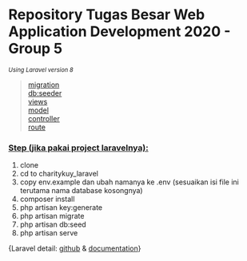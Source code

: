 # Repository Tugas Besar Web Application Development 2020 - Group 5
<small>*Using Laravel version 8*</small>

> [migration](https://github.com/zeeniye/CharityKuy-wad5/tree/main/charitykuy_laravel/database/migrations)<br>
> [db:seeder](https://github.com/zeeniye/CharityKuy-wad5/tree/main/charitykuy_laravel/database/seeders)<br>
> [views](https://github.com/zeeniye/CharityKuy-wad5/tree/main/charitykuy_laravel/resources/views)<br>
> [model](https://github.com/zeeniye/CharityKuy-wad5/tree/main/charitykuy_laravel/app/Models)<br>
> [controller](https://github.com/zeeniye/CharityKuy-wad5/tree/main/charitykuy_laravel/app/Http/Controllers)<br>
> [route](https://github.com/zeeniye/CharityKuy-wad5/blob/main/charitykuy_laravel/routes/web.php)<br>

### [Step (jika pakai project laravelnya):](https://medium.com/@shuvosutradhar/clone-laravel-project-from-github-d712f594d68d)
1. clone
2. cd to charitykuy_laravel
3. copy env.example dan ubah namanya ke .env (sesuaikan isi file ini terutama nama database kosongnya)
4. composer install
5. php artisan key:generate
6. php artisan migrate
7. php artisan db:seed
8. php artisan serve

{Laravel detail: [github](https://github.com/laravel/laravel) & [documentation](https://laravel.com/docs/8.x/installation)}
